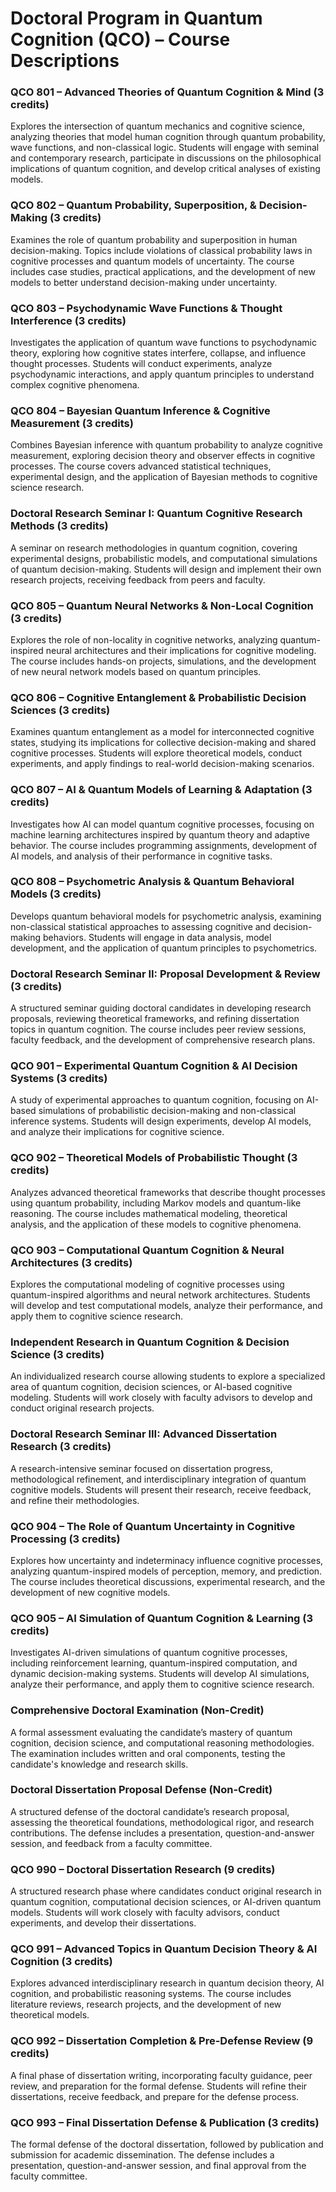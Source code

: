 # **Doctoral Program in Quantum Cognition (QCO) – Course Descriptions**

### **QCO 801 – Advanced Theories of Quantum Cognition & Mind (3 credits)**
Explores the intersection of quantum mechanics and cognitive science, analyzing theories that model human cognition through quantum probability, wave functions, and non-classical logic. Students will engage with seminal and contemporary research, participate in discussions on the philosophical implications of quantum cognition, and develop critical analyses of existing models.

### **QCO 802 – Quantum Probability, Superposition, & Decision-Making (3 credits)**
Examines the role of quantum probability and superposition in human decision-making. Topics include violations of classical probability laws in cognitive processes and quantum models of uncertainty. The course includes case studies, practical applications, and the development of new models to better understand decision-making under uncertainty.

### **QCO 803 – Psychodynamic Wave Functions & Thought Interference (3 credits)**
Investigates the application of quantum wave functions to psychodynamic theory, exploring how cognitive states interfere, collapse, and influence thought processes. Students will conduct experiments, analyze psychodynamic interactions, and apply quantum principles to understand complex cognitive phenomena.

### **QCO 804 – Bayesian Quantum Inference & Cognitive Measurement (3 credits)**
Combines Bayesian inference with quantum probability to analyze cognitive measurement, exploring decision theory and observer effects in cognitive processes. The course covers advanced statistical techniques, experimental design, and the application of Bayesian methods to cognitive science research.

### **Doctoral Research Seminar I: Quantum Cognitive Research Methods (3 credits)**
A seminar on research methodologies in quantum cognition, covering experimental designs, probabilistic models, and computational simulations of quantum decision-making. Students will design and implement their own research projects, receiving feedback from peers and faculty.

### **QCO 805 – Quantum Neural Networks & Non-Local Cognition (3 credits)**
Explores the role of non-locality in cognitive networks, analyzing quantum-inspired neural architectures and their implications for cognitive modeling. The course includes hands-on projects, simulations, and the development of new neural network models based on quantum principles.

### **QCO 806 – Cognitive Entanglement & Probabilistic Decision Sciences (3 credits)**
Examines quantum entanglement as a model for interconnected cognitive states, studying its implications for collective decision-making and shared cognitive processes. Students will explore theoretical models, conduct experiments, and apply findings to real-world decision-making scenarios.

### **QCO 807 – AI & Quantum Models of Learning & Adaptation (3 credits)**
Investigates how AI can model quantum cognitive processes, focusing on machine learning architectures inspired by quantum theory and adaptive behavior. The course includes programming assignments, development of AI models, and analysis of their performance in cognitive tasks.

### **QCO 808 – Psychometric Analysis & Quantum Behavioral Models (3 credits)**
Develops quantum behavioral models for psychometric analysis, examining non-classical statistical approaches to assessing cognitive and decision-making behaviors. Students will engage in data analysis, model development, and the application of quantum principles to psychometrics.

### **Doctoral Research Seminar II: Proposal Development & Review (3 credits)**
A structured seminar guiding doctoral candidates in developing research proposals, reviewing theoretical frameworks, and refining dissertation topics in quantum cognition. The course includes peer review sessions, faculty feedback, and the development of comprehensive research plans.

### **QCO 901 – Experimental Quantum Cognition & AI Decision Systems (3 credits)**
A study of experimental approaches to quantum cognition, focusing on AI-based simulations of probabilistic decision-making and non-classical inference systems. Students will design experiments, develop AI models, and analyze their implications for cognitive science.

### **QCO 902 – Theoretical Models of Probabilistic Thought (3 credits)**
Analyzes advanced theoretical frameworks that describe thought processes using quantum probability, including Markov models and quantum-like reasoning. The course includes mathematical modeling, theoretical analysis, and the application of these models to cognitive phenomena.

### **QCO 903 – Computational Quantum Cognition & Neural Architectures (3 credits)**
Explores the computational modeling of cognitive processes using quantum-inspired algorithms and neural network architectures. Students will develop and test computational models, analyze their performance, and apply them to cognitive science research.

### **Independent Research in Quantum Cognition & Decision Science (3 credits)**
An individualized research course allowing students to explore a specialized area of quantum cognition, decision sciences, or AI-based cognitive modeling. Students will work closely with faculty advisors to develop and conduct original research projects.

### **Doctoral Research Seminar III: Advanced Dissertation Research (3 credits)**
A research-intensive seminar focused on dissertation progress, methodological refinement, and interdisciplinary integration of quantum cognitive models. Students will present their research, receive feedback, and refine their methodologies.

### **QCO 904 – The Role of Quantum Uncertainty in Cognitive Processing (3 credits)**
Explores how uncertainty and indeterminacy influence cognitive processes, analyzing quantum-inspired models of perception, memory, and prediction. The course includes theoretical discussions, experimental research, and the development of new cognitive models.

### **QCO 905 – AI Simulation of Quantum Cognition & Learning (3 credits)**
Investigates AI-driven simulations of quantum cognitive processes, including reinforcement learning, quantum-inspired computation, and dynamic decision-making systems. Students will develop AI simulations, analyze their performance, and apply them to cognitive science research.

### **Comprehensive Doctoral Examination (Non-Credit)**
A formal assessment evaluating the candidate’s mastery of quantum cognition, decision science, and computational reasoning methodologies. The examination includes written and oral components, testing the candidate's knowledge and research skills.

### **Doctoral Dissertation Proposal Defense (Non-Credit)**
A structured defense of the doctoral candidate’s research proposal, assessing the theoretical foundations, methodological rigor, and research contributions. The defense includes a presentation, question-and-answer session, and feedback from a faculty committee.

### **QCO 990 – Doctoral Dissertation Research (9 credits)**
A structured research phase where candidates conduct original research in quantum cognition, computational decision sciences, or AI-driven quantum models. Students will work closely with faculty advisors, conduct experiments, and develop their dissertations.

### **QCO 991 – Advanced Topics in Quantum Decision Theory & AI Cognition (3 credits)**
Explores advanced interdisciplinary research in quantum decision theory, AI cognition, and probabilistic reasoning systems. The course includes literature reviews, research projects, and the development of new theoretical models.

### **QCO 992 – Dissertation Completion & Pre-Defense Review (9 credits)**
A final phase of dissertation writing, incorporating faculty guidance, peer review, and preparation for the formal defense. Students will refine their dissertations, receive feedback, and prepare for the defense process.

### **QCO 993 – Final Dissertation Defense & Publication (3 credits)**
The formal defense of the doctoral dissertation, followed by publication and submission for academic dissemination. The defense includes a presentation, question-and-answer session, and final approval from the faculty committee.
